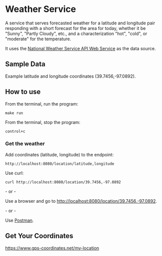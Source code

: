 # Weather Service

A service that serves forecasted weather for a latitude and longitude pair responding with a short forecast for the area for today, whether it be "Sunny", "Partly Cloudy", etc., and a characterization "hot", "cold", or "moderate" for the temperature.

It uses the [National Weather Service API Web Service](https://www.weather.gov/documentation/services-web-api) as the data source.

## Sample Data

Example latitude and longitude coordinates (39.7456,-97.0892).

## How to use

From the terminal, run the program:

```make run```

From the terminal, stop the program:

```control+c```

### Get the weather

Add coordinates (latitude, longitude) to the endpoint:

```http://localhost:8080/location/latitude,longitude```

Use curl:

```curl http://localhost:8080/location/39.7456,-97.0892```

\- or -

Use a browser and go to <http://localhost:8080/location/39.7456,-97.0892>.

\- or -

Use [Postman](https://www.postman.com/downloads/).

## Get Your Coordinates

<https://www.gps-coordinates.net/my-location>
